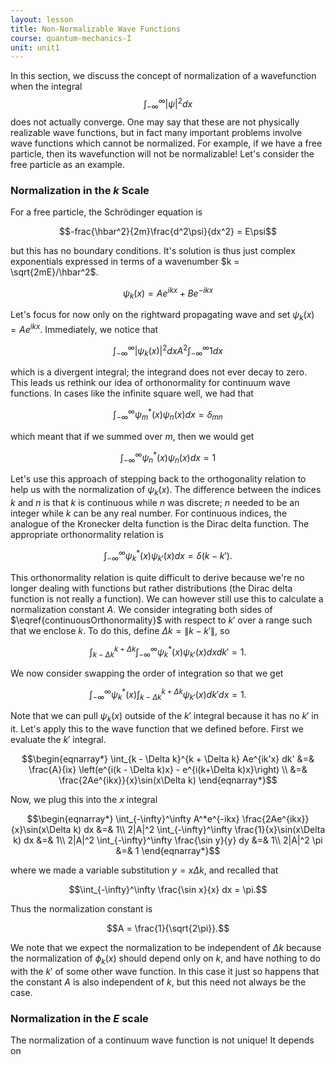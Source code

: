 ```yaml
---
layout: lesson
title: Non-Normalizable Wave Functions
course: quantum-mechanics-I
unit: unit1
---
```


In this section, we discuss the concept of normalization of a wavefunction when the integral
$$\int_{-\infty}^\infty |\psi|^2 dx $$
does not actually converge. One may say that these are not physically realizable wave functions, but in fact many important problems involve wave functions which cannot be normalized. For example, if we have a free particle, then its wavefunction will not be normalizable! Let's consider the free particle as an example. 

### Normalization in the $k$ Scale
For a free particle, the Schrödinger equation is 

$$-frac{\hbar^2}{2m}\frac{d^2\psi}{dx^2} = E\psi$$

but this has no boundary conditions. It's solution is thus just complex exponentials expressed in terms of a wavenumber $k = \sqrt{2mE}/\hbar^2$. 

$$\psi_k(x) = Ae^{ikx} + Be^{-ikx}$$

Let's focus for now only on the rightward propagating wave and set $\psi_k(x) = Ae^{ikx}$. Immediately, we notice that 

$$\int_{-\infty}^\infty|\psi_k(x)|^2 dx A^2\int_{-\infty}^\infty 1 dx$$

which is a divergent integral; the integrand does not ever decay to zero. This leads us rethink our idea of orthonormality for continuum wave functions. In cases like the infinite square well, we had that 

$$\int_{-\infty}^\infty \psi_m^*(x)\psi_n(x) dx = \delta_{mn}$$

which meant that if we summed over $m$, then we would get 

$$\int_{-\infty}^\infty \psi_n^*(x)\psi_n(x) dx = 1$$

Let's use this approach of stepping back to the orthogonality relation to help us with the normalization of $\psi_k(x)$. The difference between the indices $k$ and $n$ is that $k$ is continuous while $n$ was discrete; $n$ needed to be an integer while $k$ can be any real number. For continuous indices, the analogue of the Kronecker delta function is the Dirac delta function. The appropriate orthonormality relation is 

$$\begin{equation} \label{continuousOrthonormality} \int_{-\infty}^\infty \psi_k^*(x)\psi_{k'}(x) dx = \delta(k-k'). \end{equation} $$

This orthonormality relation is quite difficult to derive because we're no longer dealing with functions but rather distributions (the Dirac delta function is not really a function). We can however still use this to calculate a normalization constant $A$. We consider integrating both sides of $\eqref{continuousOrthonormality}$ with respect to $k'$ over a range such that we enclose $k$. To do this, define $\Delta k = \|k-k'\|$, so 

$$\int_{k-\Delta k}^{k + \Delta k} \int_{-\infty}^\infty \psi_k^*(x)\psi_{k'}(x) dx dk' = 1.$$

We now consider swapping the order of integration so that we get 

$$\int_{-\infty}^\infty \psi_k^*(x)\int_{k-\Delta k}^{k + \Delta k} \psi_{k'}(x) dk' dx = 1.$$

Note that we can pull $\psi_k(x)$ outside of the $k'$ integral because it has no $k'$ in it. Let's apply this to the wave function that we defined before. First we evaluate the $k'$ integral. 

$$\begin{eqnarray*}
\int_{k - \Delta k}^{k + \Delta k} Ae^{ik'x} dk' &=& \frac{A}{ix} \left(e^{i(k - \Delta k)x} - e^{i(k+\Delta k)x}\right) \\
&=& \frac{2Ae^{ikx}}{x}\sin(x\Delta k)
\end{eqnarray*}$$

Now, we plug this into the $x$ integral

$$\begin{eqnarray*}
\int_{-\infty}^\infty A^*e^{-ikx} \frac{2Ae^{ikx}}{x}\sin(x\Delta k) dx &=& 1\\
2|A|^2 \int_{-\infty}^\infty \frac{1}{x}\sin(x\Delta k) dx &=& 1\\
2|A|^2 \int_{-\infty}^\infty \frac{\sin y}{y} dy &=& 1\\
2|A|^2 \pi &=& 1
\end{eqnarray*}$$

where we made a variable substitution $y = x\Delta k$, and recalled that

$$\int_{-\infty}^\infty \frac{\sin x}{x} dx = \pi.$$

Thus the normalization constant is 

$$A = \frac{1}{\sqrt{2\pi}}.$$

We note that we expect the normalization to be independent of $\Delta k$ because the normalization of $\phi_k(x)$ should depend only on $k$, and have nothing to do with the $k'$ of some other wave function. In this case it just so happens that the constant $A$ is also independent of $k$, but this need not always be the case. 



### Normalization in the $E$ scale
The normalization of a continuum wave function is not unique! It depends on 
